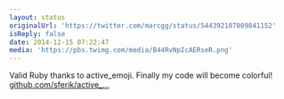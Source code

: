 ```yaml
---
layout: status
originalUrl: 'https://twitter.com/marcgg/status/544392107809841152'
isReply: false
date: 2014-12-15 07:22:47
media: 'https://pbs.twimg.com/media/B44RvNpIcAERseR.png'
---
```


Valid Ruby thanks to active_emoji. Finally my code will become colorful! [github.com/sferik/active_…](https://github.com/sferik/active_emoji) 

